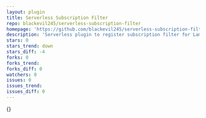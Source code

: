 ```yaml
---
layout: plugin
title: Serverless Subscription Filter
repo: blackevil245/serverless-subscription-filter
homepage: 'https://github.com/blackevil245/serverless-subscription-filter'
description: 'Serverless plugin to register subscription filter for Lambda logs. Register and pipe the logs of one lambda to another to process.'
stars: 0
stars_trend: down
stars_diff: -4
forks: 0
forks_trend: 
forks_diff: 0
watchers: 0
issues: 0
issues_trend: 
issues_diff: 0
---
```



{}
